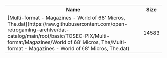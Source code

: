 <table>
<tr><th>Name</th><th>Size</th></tr>
<tr><td>[Multi-format - Magazines - World of 68' Micros, The.dat](https://raw.githubusercontent.com/open-retrogaming-archive/dat-catalog/main/root/basic/TOSEC-PIX/Multi-format/Magazines/World of 68' Micros, The/Multi-format - Magazines - World of 68' Micros, The.dat)</td><td>14583</td></tr>
</table>
